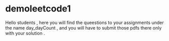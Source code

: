 # demoleetcode1

Hello students , here you will find the queestions to your assignments under the name day_dayCount , and you will have to submit those pdfs there only with your solution .
